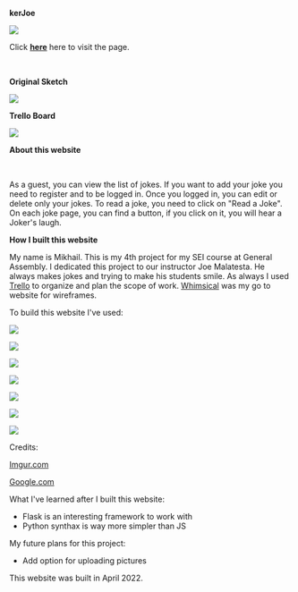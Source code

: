 **kerJoe**

![](https://imgur.com/qo7CduK.png)

Click **[here](https://kerjoe.herokuapp.com)** here to visit the page.

&nbsp;

**Original Sketch**

![](https://i.imgur.com/tDnUJYN.png)

**Trello Board**

![](https://i.imgur.com/dWGJhQO.png)



**About this website**

&nbsp;

As a guest, you can view the list of jokes. If you want to add your joke you need to register and to be logged in. Once you logged in, you can edit or delete only your jokes. To read a joke, you need to click on "Read a Joke". On each joke page, you can find a button, if you click on it, you will hear a Joker's laugh.

**How I built this website**

My name is Mikhail. This is my 4th project for my SEI course at General Assembly. I dedicated this project to our instructor Joe Malatesta. He always makes jokes and trying to make his students smile. As always I used [Trello](https://trello.com/) to organize and plan the scope of work. [Whimsical](https://whimsical.com/) was my go to website for wireframes.

To build this website I've used:

![](https://img.shields.io/badge/HTML-239120?style=for-the-badge&logo=html5&logoColor=white)

![](https://img.shields.io/badge/Python-F7DF1E?style=for-the-badge&logo=python&logoColor=black)

![](https://img.shields.io/badge/CSS3-1572B6?style=for-the-badge&logo=css3&logoColor=white)

![](https://img.shields.io/badge/GitHub-100000?style=for-the-badge&logo=github&logoColor=white)

![](https://img.shields.io/badge/Windows-0078D6?style=for-the-badge&logo=windows&logoColor=white)

![](https://img.shields.io/badge/Markdown-000000?style=for-the-badge&logo=markdown&logoColor=white)

![](	https://img.shields.io/badge/Heroku-430098?style=for-the-badge&logo=heroku&logoColor=white)




Credits:

[Imgur.com](https://imgur.com/)

[Google.com](https://google.com/)


What I've learned after I built this website:

* Flask is an interesting framework to work with
* Python synthax is way more simpler than JS

My future plans for this project:

* Add option for uploading pictures

This website was built in April 2022.